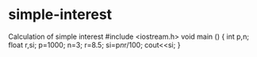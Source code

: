 # simple-interest
Calculation of simple interest
#include <iostream.h>
void main ()
{
int p,n;
float r,si;
p=1000;
n=3;
r=8.5;
si=p*n*r/100;
cout<<si;
}
